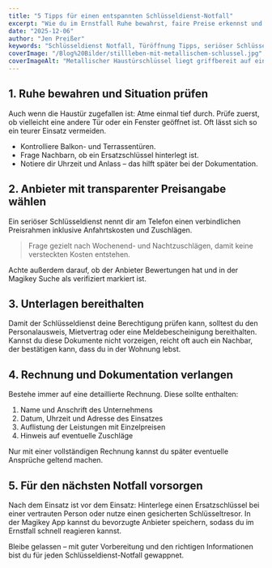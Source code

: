 ```yaml
---
title: "5 Tipps für einen entspannten Schlüsseldienst-Notfall"
excerpt: "Wie du im Ernstfall Ruhe bewahrst, faire Preise erkennst und dich optimal auf den Schlüsseldienst vorbereitest."
date: "2025-12-06"
author: "Jen Preißer"
keywords: "Schlüsseldienst Notfall, Türöffnung Tipps, seriöser Schlüsseldienst"
coverImage: "/Blog%20Bilder/stillleben-mit-metallischem-schlussel.jpg"
coverImageAlt: "Metallischer Haustürschlüssel liegt griffbereit auf einem warmen Holzuntergrund"
---
```


## 1. Ruhe bewahren und Situation prüfen

Auch wenn die Haustür zugefallen ist: Atme einmal tief durch. Prüfe zuerst, ob vielleicht eine andere Tür oder ein Fenster geöffnet ist. Oft lässt sich so ein teurer Einsatz vermeiden.

- Kontrolliere Balkon- und Terrassentüren.
- Frage Nachbarn, ob ein Ersatzschlüssel hinterlegt ist.
- Notiere dir Uhrzeit und Anlass – das hilft später bei der Dokumentation.

## 2. Anbieter mit transparenter Preisangabe wählen

Ein seriöser Schlüsseldienst nennt dir am Telefon einen verbindlichen Preisrahmen inklusive Anfahrtskosten und Zuschlägen.

> Frage gezielt nach Wochenend- und Nachtzuschlägen, damit keine versteckten Kosten entstehen.

Achte außerdem darauf, ob der Anbieter Bewertungen hat und in der Magikey Suche als verifiziert markiert ist.

## 3. Unterlagen bereithalten

Damit der Schlüsseldienst deine Berechtigung prüfen kann, solltest du den Personalausweis, Mietvertrag oder eine Meldebescheinigung bereithalten. Kannst du diese Dokumente nicht vorzeigen, reicht oft auch ein Nachbar, der bestätigen kann, dass du in der Wohnung lebst.

## 4. Rechnung und Dokumentation verlangen

Bestehe immer auf eine detaillierte Rechnung. Diese sollte enthalten:

1. Name und Anschrift des Unternehmens
2. Datum, Uhrzeit und Adresse des Einsatzes
3. Auflistung der Leistungen mit Einzelpreisen
4. Hinweis auf eventuelle Zuschläge

Nur mit einer vollständigen Rechnung kannst du später eventuelle Ansprüche geltend machen.

## 5. Für den nächsten Notfall vorsorgen

Nach dem Einsatz ist vor dem Einsatz: Hinterlege einen Ersatzschlüssel bei einer vertrauten Person oder nutze einen gesicherten Schlüsseltresor. In der Magikey App kannst du bevorzugte Anbieter speichern, sodass du im Ernstfall schnell reagieren kannst.

Bleibe gelassen – mit guter Vorbereitung und den richtigen Informationen bist du für jeden Schlüsseldienst-Notfall gewappnet.
